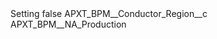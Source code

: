 <?xml version="1.0" encoding="UTF-8"?>
<CustomMetadata xmlns="http://soap.sforce.com/2006/04/metadata" xmlns:xsi="http://www.w3.org/2001/XMLSchema-instance" xmlns:xsd="http://www.w3.org/2001/XMLSchema">
    <label>Setting</label>
    <protected>false</protected>
    <values>
        <field>APXT_BPM__Conductor_Region__c</field>
        <value xsi:type="xsd:string">APXT_BPM__NA_Production</value>
    </values>
</CustomMetadata>
